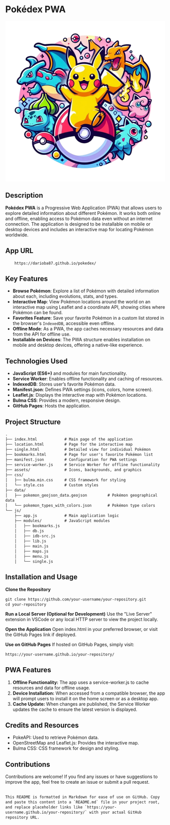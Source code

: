 # Pokédex PWA

![PokeDex Logo](assets/logo.webp)

## Description
**Pokédex PWA** is a Progressive Web Application (PWA) that allows users to explore detailed information about different Pokémon. It works both online and offline, enabling access to Pokémon data even without an internet connection. The application is designed to be installable on mobile or desktop devices and includes an interactive map for locating Pokémon worldwide.

## App URL
```plaintext
    https://darioba87.github.io/pokedex/
```

## Key Features

- **Browse Pokémon**: Explore a list of Pokémon with detailed information about each, including evolutions, stats, and types.
- **Interactive Map**: View Pokémon locations around the world on an interactive map using Leaflet and a coordinate API, showing cities where Pokémon can be found.
- **Favorites Feature**: Save your favorite Pokémon in a custom list stored in the browser's `IndexedDB`, accessible even offline.
- **Offline Mode**: As a PWA, the app caches necessary resources and data from the API for offline use.
- **Installable on Devices**: The PWA structure enables installation on mobile and desktop devices, offering a native-like experience.

## Technologies Used

- **JavaScript (ES6+)** and modules for main functionality.
- **Service Worker**: Enables offline functionality and caching of resources.
- **IndexedDB**: Stores user’s favorite Pokémon data.
- **Manifest.json**: Defines PWA settings (icons, colors, home screen).
- **Leaflet.js**: Displays the interactive map with Pokémon locations.
- **Bulma CSS**: Provides a modern, responsive design.
- **GitHub Pages**: Hosts the application.

## Project Structure

```plaintext
.
├── index.html            # Main page of the application
├── location.html         # Page for the interactive map
├── single.html           # Detailed view for individual Pokémon
├── bookmarks.html        # Page for user's favorite Pokémon list
├── manifest.json         # Configuration for PWA settings
├── service-worker.js     # Service Worker for offline functionality
├── assets/               # Icons, backgrounds, and graphics
├── css/
│   ├── bulma.min.css     # CSS framework for styling
│   └── style.css         # Custom styles
├── data/
│   ├── pokemon_geojson_data.geojson         # Pokémon geographical data
│   └── pokemon_types_with_colors.json       # Pokémon type colors
└── js/
    ├── app.js            # Main application logic
    ├── modules/          # JavaScript modules
    │   ├── bookmarks.js
    │   ├── db.js
    │   ├── idb-src.js
    │   ├── lib.js
    │   ├── main.js
    │   ├── maps.js
    │   ├── menu.js
    │   └── single.js
```
## Installation and Usage

**Clone the Repository**
```plaintext
git clone https://github.com/your-username/your-repository.git
cd your-repository
```

**Run a Local Server (Optional for Development)**
Use the "Live Server" extension in VSCode or any local HTTP server to view the project locally.

**Open the Application**
Open index.html in your preferred browser, or visit the GitHub Pages link if deployed.

**Use on GitHub Pages**
If hosted on GitHub Pages, simply visit:

```plaintext
https://your-username.github.io/your-repository/
```
## PWA Features

1. **Offline Functionality:** The app uses a service-worker.js to cache resources and data for offline usage.
2. **Device Installation:** When accessed from a compatible browser, the app will prompt users to install it on the home screen or as a desktop app.
3. **Cache Update:** When changes are published, the Service Worker updates the cache to ensure the latest version is displayed.

## Credits and Resources
- PokeAPI: Used to retrieve Pokémon data.
- OpenStreetMap and Leaflet.js: Provides the interactive map.
- Bulma CSS: CSS framework for design and styling.

## Contributions
Contributions are welcome! If you find any issues or have suggestions to improve the app, feel free to create an issue or submit a pull request.

```plaintext

This README is formatted in Markdown for ease of use on GitHub. Copy and paste this content into a `README.md` file in your project root, and replace placeholder links like `https://your-username.github.io/your-repository/` with your actual GitHub repository URL.
```